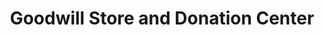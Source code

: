 ---
title: "Goodwill Store and Donation Center"
url: /chambersburg/goodwill-store-and-donation-center/
shop: Gebrauchtwaren
---